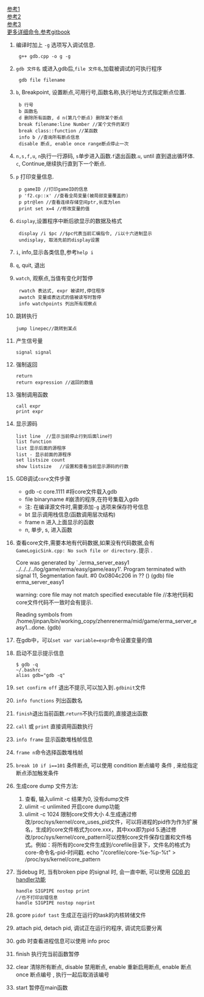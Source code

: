 [参考1](http://www.cnblogs.com/ggjucheng/archive/2011/12/14/2288004.html#_Toc311658074)  
[参考2](http://blog.csdn.net/haoel/article/details/2879)  
[参考3](http://www.programlife.net/gdb-manual.html)  
[更多详细命令,参考gitbook](https://wizardforcel.gitbooks.io/100-gdb-tips/content/add-copy-inferiors.html)

1. 编译时加上 `-g` 选项写入调试信息.

		g++ gdb.cpp -o g -g

2. `gdb 文件名` 或进入gdb后,`file 文件名`,加载被调试的可执行程序

		gdb file filename


3. `b`, Breakpoint, 设置断点,可用行号,函数名称,执行地址方式指定断点位置.

		b 行号
 		b 函数名
		d 删除所有函数, d n(第几个断点) 删除某个断点
		break filename:line Number //某个文件的某行
		break class::function //某函数
		info b //查询所有断点信息
		disable 断点, enable once range断点停止一次

4. `n,s,f,u`, `n`执行一行源码, `s`单步进入函数.`f`退出函数.`u`, until 直到退出循环体. `c`, Continue,继续执行直到下一个断点.
5. `p` 打印变量信息.

		p gameID //打印gameID的信息
		p 'f2.cp::x' //查看全局变量(被局部变量覆盖的)
		p ptr@len //查看连续存储空间ptr,长度为len
		print set x=4 //修改变量的值

6. `display`,设置程序中断后欲显示的数据及格式

		display /i $pc //$pc代表当前汇编指令, /i以十六进制显示
		undisplay, 取消先前的display设置

7. `i`, info,显示各类信息,参考`help i`
8. `q`, quit, 退出 
9. `watch`, 观察点,当值有变化时暂停

		rwatch 表达式, expr 被读时,停住程序
		awatch 变量或表达式的值被读写时暂停
		info watchpoints 列出所有观察点

10. 跳转执行

		jump linepec//跳转到某点
11. 产生信号量
		
		signal signal

12. 强制返回

		return 
		return expression //返回的数值

13. 强制调用函数

		call expr
		print expr

14. 显示源码

		list line  //显示当前停止行到后面line行
		list function
		list 显示后面的源程序
		list - 显示前面的源程序
		set listsize count
		show listsize   //设置和查看当前显示源码的行数

15. GDB调试`core`文件步骤
	- gdb -c core.1111 #将core文件载入gdb
	- file binaryname  #崩溃的程序,在符号集载入gdb
	- 注: 在编译源文件时,需要添加`-g` 选项来保存符号信息
	- bt 显示调用栈信息(函数调用层次结构)
	- frame n 进入上面显示的函数
	- n, 单步, s, 进入函数

16.  查看core文件,需要本地有代码数据,如果没有代码数据,会有`GameLogicSink.cpp: No such file or directory.`提示 .

		
		Core was generated by `./erma_server_easy1 ../../../../log/game/erma/easy/game/easy1'.
		Program terminated with signal 11, Segmentation fault.
		#0  0x0804c206 in ?? ()
		(gdb) file erma_server_easy1
 
		warning: core file may not match specified executable file //本地代码和core文件代码不一致时会有提示.

		Reading symbols from /home/jinpan/bin/working_copy/zhenrenerma/mid/game/erma_server_easy1...done.
		(gdb) 
	
17. 在gdb中，可以`set var variable=expr`命令设置变量的值
18. 启动不显示提示信息

		$ gdb -q
		~/.bashrc
		alias gdb="gdb -q"
19. `set confirm off` 退出不提示,可以加入到`.gdbinit`文件
20. `info functions` 列出函数名
21. `finish`退出当前函数.`return`不执行后面的,直接退出函数
22. `call` 或 `print` 直接调用函数执行
23. `info frame` 显示函数堆栈帧信息
24. `frame n`命令选择函数堆栈帧
25. `break 10 if i==101` 条件断点, 可以使用 condition 断点编号 条件 , 来给指定断点添加触发条件
26. 生成core dump 文件方法:
    1. 查看, 输入ulimit -c 结果为0, 没有dump文件
    2. ulimit -c unlimited 开启core dump功能
    3. ulimit -c 1024 限制core文件大小
    4.生成通过修改/proc/sys/kernel/core_uses_pid文件，可以将进程的pid作为作为扩展名，生成的core文件格式为core.xxx，其中xxx即为pid
    5.通过修改/proc/sys/kernel/core_pattern可以控制core文件保存位置和文件格式。例如：将所有的core文件生成到/corefile目录下，文件名的格式为core-命令名-pid-时间戳. echo "/corefile/core-%e-%p-%t" > /proc/sys/kernel/core_pattern
    
27. 当debug 时, 当有broken pipe 的signal 时, 会一直中断, 可以使用  [GDB 的handler功能](http://blog.csdn.net/tanqiuwei/article/details/39521611)
        
        handle SIGPIPE nostop print
        //也不打印出错信息
        handle SIGPIPE nostop noprint
        
28. gcore `pidof tast` 生成正在运行的task的内核转储文件
29. attach pid, detach pid, 调试正在运行的程序, 调试完后要分离
30. gdb 时查看进程信息可以使用 info proc
31. finish 执行完当前函数暂停
32. clear 清除所有断点, disable 禁用断点, enable 重新启用断点, enable 断点 once 断点编号 , 执行一起后取消该编号
33. start 暂停在main函数

